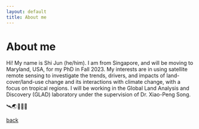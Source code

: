 ```yaml
---
layout: default
title: About me
---
```

# About me
Hi! My name is Shi Jun (he/him). I am from Singapore, and will be moving to Maryland, USA, for my PhD in Fall 2023. My interests are in using satellite remote sensing to investigate the trends, drivers, and impacts of land-cover/land-use change and its interactions with climate change, with a focus on tropical regions. I will be working in the Global Land Analysis and Discovery (GLAD) laboratory under the supervision of Dr. Xiao-Peng Song.

🛰️🌏🌳🌾🔥

[back](./)
